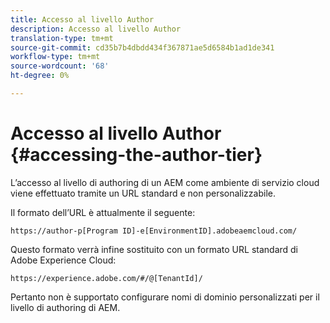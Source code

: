 ```yaml
---
title: Accesso al livello Author
description: Accesso al livello Author
translation-type: tm+mt
source-git-commit: cd35b7b4dbdd434f367871ae5d6584b1ad1de341
workflow-type: tm+mt
source-wordcount: '68'
ht-degree: 0%

---
```



# Accesso al livello Author {#accessing-the-author-tier}

L’accesso al livello di authoring di un AEM come ambiente di servizio cloud viene effettuato tramite un URL standard e non personalizzabile.

Il formato dell’URL è attualmente il seguente:

`https://author-p[Program ID]-e[EnvironmentID].adobeaemcloud.com/`

Questo formato verrà infine sostituito con un formato URL standard di Adobe Experience Cloud:

`https://experience.adobe.com/#/@[TenantId]/`

Pertanto non è supportato configurare nomi di dominio personalizzati per il livello di authoring di AEM.
